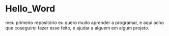 # Hello_Word
meu primeiro repositório
eu quero muito aprender a programar, e aqui acho que coseguirei fazer 
esse feito, e ajudar a alguem em algum projeto.
